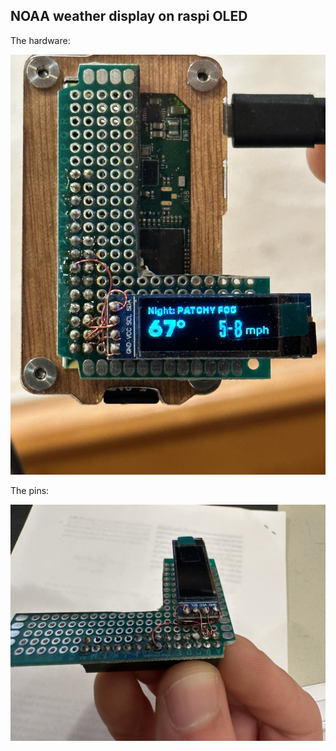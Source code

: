 ## NOAA weather display on raspi OLED

The hardware:

![hardware](hardware.jpg?raw=true)

The pins:

![pins](wiring.jpg?raw=true)
